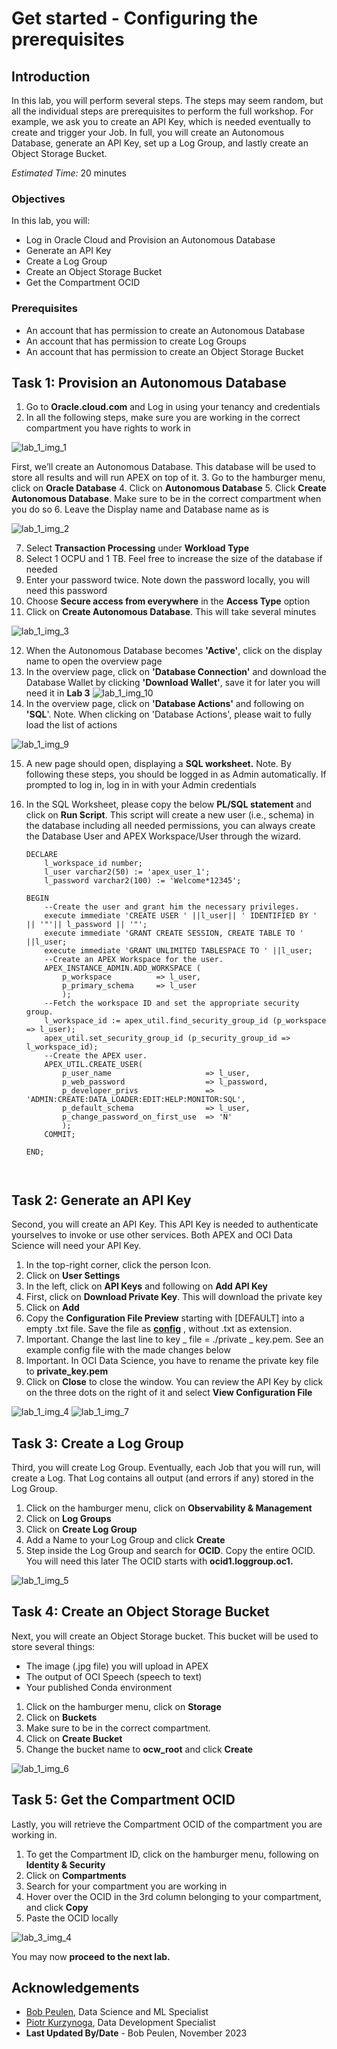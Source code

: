 # Get started - Configuring the prerequisites

## Introduction

In this lab, you will perform several steps. The steps may seem random, but all the individual steps are prerequisites to perform the full workshop. For example, we ask you to create an API Key, which is needed eventually to create and trigger your Job. In full, you will create an Autonomous Database, generate an API Key, set up a Log Group, and lastly create an Object Storage Bucket.

*Estimated Time:* 20 minutes

### Objectives

In this lab, you will:
* Log in Oracle Cloud and Provision an Autonomous Database
* Generate an API Key
* Create a Log Group
* Create an Object Storage Bucket
* Get the Compartment OCID

### Prerequisites

* An account that has permission to create an Autonomous Database
* An account that has permission to create Log Groups
* An account that has permission to create an Object Storage Bucket


## Task 1: Provision an Autonomous Database

1.	Go to **Oracle.cloud.com** and Log in using your tenancy and credentials
2.	In all the following steps, make sure you are working in the correct compartment you have rights to work in

![lab_1_img_1](images/lab_1_img_1.JPG)

First, we’ll create an Autonomous Database. This database will be used to store all results and will run APEX on top of it. 
3. Go to the hamburger menu, click on **Oracle Database**
4. Click on **Autonomous Database**
5. Click **Create Autonomous Database**. Make sure to be in the correct compartment when you do so
6. Leave the Display name and Database name as is

![lab_1_img_2](images/lab_1_img_2.JPG)

7. Select **Transaction Processing** under **Workload Type**
8. Select 1 OCPU and 1 TB. Feel free to increase the size of the database if needed
9. Enter your password twice. Note down the password locally, you will need this password
10. Choose **Secure access from everywhere** in the **Access Type** option
11. Click on **Create Autonomous Database**. This will take several minutes

![lab_1_img_3](images/ATP_Workload_Type.png)

12. When the Autonomous Database becomes **'Active'**, click on the display name to open the overview page
13. In the overview page, click on **'Database Connection'** and download the Database Wallet by clicking **'Download Wallet'**, save it for later you will need it in **Lab 3**
![lab_1_img_10](images/Download_wallet.png)
14. In the overview page, click on **'Database Actions'** and following on **'SQL**'. Note. When clicking on 'Database Actions', please wait to fully load the list of actions

![lab_1_img_9](images/lab_1_img_9.JPG)

15. A new page should open, displaying a **SQL worksheet.** Note. By following these steps, you should be logged in as Admin automatically. If prompted to log in, log in in with your Admin credentials
16. In the SQL Worksheet, please copy the below **PL/SQL statement** and click on **Run Script**. This script will create a new user (i.e., schema) in the database including all needed permissions, you can always create the Database User and APEX Workspace/User through the wizard. 

    ```
    DECLARE
        l_workspace_id number;
        l_user varchar2(50) := 'apex_user_1';
        l_password varchar2(100) := 'Welcome*12345';

    BEGIN
        --Create the user and grant him the necessary privileges.
        execute immediate 'CREATE USER ' ||l_user|| ' IDENTIFIED BY ' || '"'|| l_password || '"';
        execute immediate 'GRANT CREATE SESSION, CREATE TABLE TO ' ||l_user;
        execute immediate 'GRANT UNLIMITED TABLESPACE TO ' ||l_user;
        --Create an APEX Workspace for the user.
        APEX_INSTANCE_ADMIN.ADD_WORKSPACE (
            p_workspace          => l_user,
            p_primary_schema     => l_user
            );
        --Fetch the workspace ID and set the appropriate security group.
        l_workspace_id := apex_util.find_security_group_id (p_workspace => l_user);
        apex_util.set_security_group_id (p_security_group_id => l_workspace_id);   
        --Create the APEX user.  
        APEX_UTIL.CREATE_USER(
            p_user_name                     => l_user,
            p_web_password                  => l_password,
            p_developer_privs               => 'ADMIN:CREATE:DATA_LOADER:EDIT:HELP:MONITOR:SQL',
            p_default_schema                => l_user,
            p_change_password_on_first_use  => 'N'
            );
        COMMIT;

    END;



    ```





## Task 2: Generate an API Key

Second, you will create an API Key. This API Key is needed to authenticate yourselves to invoke or use other services. Both APEX and OCI Data Science will need your API Key.

1. In the top-right corner, click the person Icon.
2. Click on **User Settings**
3. In the left, click on **API Keys** and following on **Add API Key**
4. First, click on **Download Private Key**. This will download the private key
5. Click on **Add**
6. Copy the **Configuration File Preview** starting with [DEFAULT] into a empty .txt file. Save the file as [**config**](https://docs.oracle.com/en-us/iaas/Content/API/Concepts/sdkconfig.htm) , without .txt as extension.
7. Important. Change the last line to key _ file = ./private _ key.pem. See an example config file with the made changes below
8. Important. In OCI Data Science, you have to rename the private key file to **private_key.pem**
9. Click on **Close** to close the window. You can review the API Key by click on the three dots on the right of it and select **View Configuration File**

![lab_1_img_4](images/lab_1_img_4.JPG)
![lab_1_img_7](images/lab_1_img_7.JPG)

## Task 3: Create a Log Group

Third, you will create Log Group. Eventually, each Job that you will run, will create a Log. That Log contains all output (and errors if any) stored in the Log Group.

1. Click on the hamburger menu, click on **Observability & Management**
2. Click on **Log Groups**
3. Click on **Create Log Group**
4. Add a Name to your Log Group and click **Create**
5. Step inside the Log Group and search for **OCID**. Copy the entire OCID. You will need this later
The OCID starts with **ocid1.loggroup.oc1.**

![lab_1_img_5](images/lab_1_img_5.JPG)

## Task 4: Create an Object Storage Bucket

Next, you will create an Object Storage bucket. This bucket will be used to store several things:
* The image (.jpg file) you will upload in APEX
* The output of OCI Speech (speech to text)
* Your published Conda environment

1.	Click on the hamburger menu, click on **Storage**
2.	Click on **Buckets**
3.	Make sure to be in the correct compartment.
4.	Click on **Create Bucket**
5.	Change the bucket name to **ocw_root** and click **Create**

![lab_1_img_6](images/lab_1_img_6.JPG)

## Task 5: Get the Compartment OCID

Lastly, you will retrieve the Compartment OCID of the compartment you are working in. 

1.	To get the Compartment ID, click on the hamburger menu, following on **Identity & Security**
2.	Click on **Compartments**
3.	Search for your compartment you are working in
4.	Hover over the OCID in the 3rd column belonging to your compartment, and click **Copy** 
5.	Paste the OCID locally 

![lab_3_img_4](images/lab_1_img_8.JPG)

You may now **proceed to the next lab.**

## Acknowledgements
* [Bob Peulen](https://www.linkedin.com/in/bobpeulen/), Data Science and ML Specialist
* [Piotr Kurzynoga](https://www.linkedin.com/in/piotr-kurzynoga/), Data Development Specialist
* **Last Updated By/Date** - Bob Peulen, November 2023

